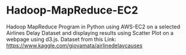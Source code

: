 # Hadoop-MapReduce-EC2
Hadoop MapReduce Program in Python using AWS-EC2 on a selected Airlines Delay Dataset and displaying results using Scatter Plot on a webpage using d3.js.
Dataset from this Link:
https://www.kaggle.com/giovamata/airlinedelaycauses
